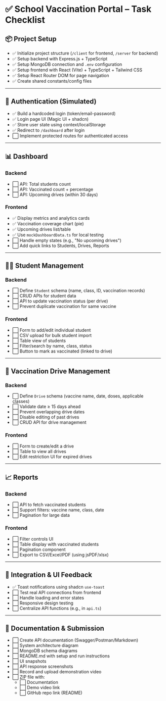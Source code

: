 
# ✅ School Vaccination Portal – Task Checklist

## 📦 Project Setup
- ✅ Initialize project structure (`/client` for frontend, `/server` for backend)
- ✅ Setup backend with Express.js + TypeScript
- ✅ Setup MongoDB connection and `.env` configuration
- ✅ Setup frontend with React (Vite) + TypeScript + Tailwind CSS
- ✅ Setup React Router DOM for page navigation
- ✅ Create shared constants/config files

---

## 🔐 Authentication (Simulated)
- ✅ Build a hardcoded login (token/email-password)
- ✅ Login page UI (Magic UI + shadcn)
- ✅ Store user state using context/localStorage
- ✅ Redirect to `/dashboard` after login
- ⬜ Implement protected routes for authenticated access

---

## 📊 Dashboard
### Backend
- ⬜ API: Total students count
- ⬜ API: Vaccinated count + percentage
- ⬜ API: Upcoming drives (within 30 days)

### Frontend
- ✅ Display metrics and analytics cards
- ✅ Vaccination coverage chart (pie)
- ✅ Upcoming drives list/table
- ✅ Use `mockDashboardData.ts` for local testing
- ⬜ Handle empty states (e.g., "No upcoming drives")
- ⬜ Add quick links to Students, Drives, Reports

---

## 👨‍🎓 Student Management
### Backend
- ⬜ Define `Student` schema (name, class, ID, vaccination records)
- ⬜ CRUD APIs for student data
- ⬜ API to update vaccination status (per drive)
- ⬜ Prevent duplicate vaccination for same vaccine

### Frontend
- ⬜ Form to add/edit individual student
- ⬜ CSV upload for bulk student import
- ⬜ Table view of students
- ⬜ Filter/search by name, class, status
- ⬜ Button to mark as vaccinated (linked to drive)

---

## 💉 Vaccination Drive Management
### Backend
- ⬜ Define `Drive` schema (vaccine name, date, doses, applicable classes)
- ⬜ Validate date ≥ 15 days ahead
- ⬜ Prevent overlapping drive dates
- ⬜ Disable editing of past drives
- ⬜ CRUD API for drive management

### Frontend
- ⬜ Form to create/edit a drive
- ⬜ Table to view all drives
- ⬜ Edit restriction UI for expired drives

---

## 📈 Reports
### Backend
- ⬜ API to fetch vaccinated students
- ⬜ Support filters: vaccine name, class, date
- ⬜ Pagination for large data

### Frontend
- ⬜ Filter controls UI
- ⬜ Table display with vaccinated students
- ⬜ Pagination component
- ⬜ Export to CSV/Excel/PDF (using jsPDF/xlsx)

---

## 🔄 Integration & UI Feedback
- ✅ Toast notifications using shadcn `use-toast`
- ⬜ Test real API connections from frontend
- ⬜ Handle loading and error states
- ⬜ Responsive design testing
- ⬜ Centralize API functions (e.g., in `api.ts`)

---

## 📄 Documentation & Submission
- ⬜ Create API documentation (Swagger/Postman/Markdown)
- ⬜ System architecture diagram
- ⬜ MongoDB schema diagrams
- ⬜ README.md with setup and run instructions
- ⬜ UI snapshots
- ⬜ API response screenshots
- ⬜ Record and upload demonstration video
- ⬜ ZIP file with:
  - ⬜ Documentation
  - ⬜ Demo video link
  - ⬜ GitHub repo link (README)
